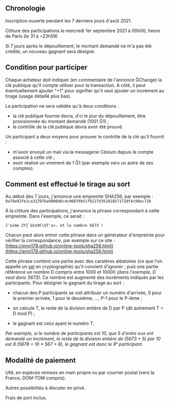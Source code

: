 ## Chronologie 

Inscription ouverte pendant les 7 derniers jours d'août 2021.

Clôture des participations le mercredi 1er septembre 2021 à 00h00, heure de Paris (le 31 à ~23h59)

Si 7 jours après le dépouillement, le montant demandé ne m'a pas été crédité, un nouveau gagnant sera désigné.

## Condition pour participer

Chaque acheteur doit indiquer (en commentaire de l'annonce ĞChange) la clé publique qu'il compte utiliser pour la transaction. A côté, il peut éventuellement ajouter "+1" pour signifier qu'il veut ajouter un incrément au tirage (usage détaillé plus bas).

La participation ne sera validée qu'à deux conditions :
- la clé publique fournie devra, d'ci le jour du dépouillement, être provisionnée du montant demandé (1001 Ğ1) ;
- le contrôle de la clé publique devra avoir été prouvé. 

Un participant a deux moyens pour prouver le contrôle de la clé qu'il fournit :
- m'avoir envoyé un mail via la messagerie Césium depuis le compte associé à cette clé ;
- avoir réalisé un virement de 1 Ğ1 (par exemple vers un autre de ses comptes).

## Comment est effectué le tirage au sort

Au début des 7 jours, j'annonce une empreinte SHA256, par exemple :  
`9a78e92fe1ca322976a9800d6c4c06079b51f9227d352818571728f4c98ec726`

À la clôture des participations, j'annonce la phrase correspondant à cette empreinte. Dans l'exemple, ce serait :  
```
J'aime ZY}`&%z9C\kT'a<. et le nombre 5673 !
```

Chacun peut alors entrer cette phrase dans un générateur d'empreinte pour vérifier la correspondance, par exemple sur ce site : [https://emn178.github.io/online-tools/sha256.html](https://emn178.github.io/online-tools/sha256.html)

Cette phrase contient une partie avec des caratères aléatoires (ce que l'on appelle un [sel](https://fr.wikipedia.org/wiki/Salage_(cryptographie)) en cryptographie) qu'il convient d'ignorer ; puis une partie référence un nombre D compris entre 1000 et 10000 _(dans l'exemple, D vaut donc 5673)_. Ce nombre est augmenté des incréments indiqués par les participants. Pour désigner le gagnant du tirage au sort :

- chacun des P participants se voit attribuer un numéro d'arrivée, 0 pour le premier arrivée, 1 pour le deuxième, ..., P-1 pour le P-ième ;

- on calcule T, le reste de la division entière de D par P (dit autrement T = D mod P) ;

- le gagnant est celui ayant le numéro T.

_Par exemple, si le nombre de participants est 10, que 5 d'entre eux ont demandé un incrément, le reste de la division entière de (5673 + 5) par 10 est 8 (5678 = 10 * 567 + 8), le gagnant est donc le 9ᵉ participant._

## Modalité de paiement 

UNL en espèces remises en main propre ou par courrier postal (vers la France, DOM-TOM compris).

Autres possibilités à discuter en privé. 

Frais de port inclus.

